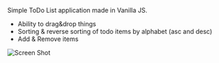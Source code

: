 Simple ToDo List application made in Vanilla JS. 
- Ability to drag&drop things
- Sorting & reverse sorting of todo items by alphabet (asc and desc)
- Add & Remove items

![Screen Shot](https://github.com/hnariman/todo_list/blob/master/todolist.png)
